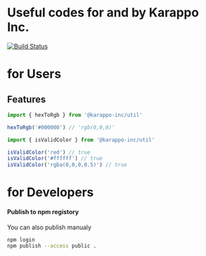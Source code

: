 # Useful codes for and by Karappo Inc.

[![Build Status](https://travis-ci.org/karappo/npm-util.svg?branch=master)](https://travis-ci.org/karappo/npm-util)

# for Users
## Features

```js
import { hexToRgb } from '@karappo-inc/util'

hexToRgb('#000000') // 'rgb(0,0,0)'
```

```js
import { isValidColor } from '@karappo-inc/util'

isValidColor('red') // true
isValidColor('#ffffff') // true
isValidColor('rgba(0,0,0,0.5)') // true
```

# for Developers

#### Publish to npm registory

You can also publish manualy
```sh
npm login
npm publish --access public .
```